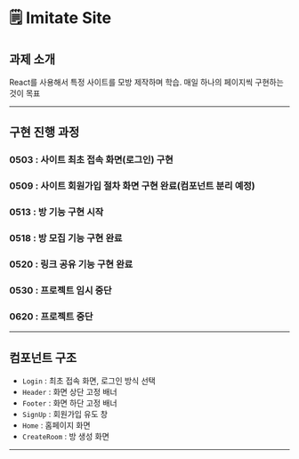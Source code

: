 # 🗒️ Imitate Site

## 과제 소개

React를 사용해서 특정 사이트를 모방 제작하며 학습.
매일 하나의 페이지씩 구현하는 것이 목표

---

## 구현 진행 과정

### 0503 : 사이트 최초 접속 화면(로그인) 구현
### 0509 : 사이트 회원가입 절차 화면 구현 완료(컴포넌트 분리 예정)
### 0513 : 방 기능 구현 시작
### 0518 : 방 모집 기능 구현 완료
### 0520 : 링크 공유 기능 구현 완료
### 0530 : 프로젝트 임시 중단
### 0620 : 프로젝트 중단
---

## 컴포넌트 구조

- `Login` : 최초 접속 화면, 로그인 방식 선택
- `Header` : 화면 상단 고정 배너
- `Footer` : 화면 하단 고정 배너
- `SignUp` : 회원가입 유도 창
- `Home` : 홈페이지 화면
- `CreateRoom` : 방 생성 화면
--- 
